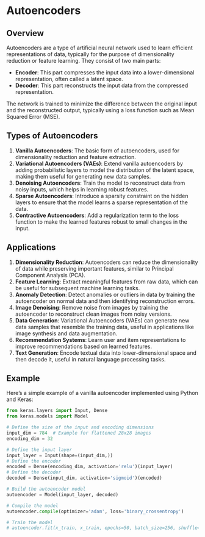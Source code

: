 
# Autoencoders

## Overview

Autoencoders are a type of artificial neural network used to learn efficient representations of data, typically for the purpose of dimensionality reduction or feature learning. They consist of two main parts:

- **Encoder**: This part compresses the input data into a lower-dimensional representation, often called a latent space.
- **Decoder**: This part reconstructs the input data from the compressed representation.

The network is trained to minimize the difference between the original input and the reconstructed output, typically using a loss function such as Mean Squared Error (MSE).

## Types of Autoencoders

1. **Vanilla Autoencoders**: The basic form of autoencoders, used for dimensionality reduction and feature extraction.
2. **Variational Autoencoders (VAEs)**: Extend vanilla autoencoders by adding probabilistic layers to model the distribution of the latent space, making them useful for generating new data samples.
3. **Denoising Autoencoders**: Train the model to reconstruct data from noisy inputs, which helps in learning robust features.
4. **Sparse Autoencoders**: Introduce a sparsity constraint on the hidden layers to ensure that the model learns a sparse representation of the data.
5. **Contractive Autoencoders**: Add a regularization term to the loss function to make the learned features robust to small changes in the input.

## Applications

1. **Dimensionality Reduction**: Autoencoders can reduce the dimensionality of data while preserving important features, similar to Principal Component Analysis (PCA).
2. **Feature Learning**: Extract meaningful features from raw data, which can be useful for subsequent machine learning tasks.
3. **Anomaly Detection**: Detect anomalies or outliers in data by training the autoencoder on normal data and then identifying reconstruction errors.
4. **Image Denoising**: Remove noise from images by training the autoencoder to reconstruct clean images from noisy versions.
5. **Data Generation**: Variational Autoencoders (VAEs) can generate new data samples that resemble the training data, useful in applications like image synthesis and data augmentation.
6. **Recommendation Systems**: Learn user and item representations to improve recommendations based on learned features.
7. **Text Generation**: Encode textual data into lower-dimensional space and then decode it, useful in natural language processing tasks.

## Example

Here’s a simple example of a vanilla autoencoder implemented using Python and Keras:

```python
from keras.layers import Input, Dense
from keras.models import Model

# Define the size of the input and encoding dimensions
input_dim = 784  # Example for flattened 28x28 images
encoding_dim = 32

# Define the input layer
input_layer = Input(shape=(input_dim,))
# Define the encoder
encoded = Dense(encoding_dim, activation='relu')(input_layer)
# Define the decoder
decoded = Dense(input_dim, activation='sigmoid')(encoded)

# Build the autoencoder model
autoencoder = Model(input_layer, decoded)

# Compile the model
autoencoder.compile(optimizer='adam', loss='binary_crossentropy')

# Train the model
# autoencoder.fit(x_train, x_train, epochs=50, batch_size=256, shuffle=True, validation_data=(x_test, x_test))

